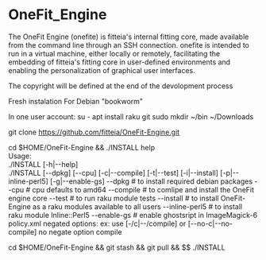 # OneFit_Engine
The OneFit Engine (onefite) is fitteia's internal fitting core, made available from the command line through an SSH connection. onefite is intended to run in a virtual machine, either locally or remotely, facilitating the embedding of fitteia's fitting core in user-defined environments and enabling the personalization of graphical user interfaces.

The copyright will be defined at the end of the devolopment process

Fresh instalation
For Debian "bookworm"

In one user account:
su -
apt install raku git sudo
mkdir ~/bin ~/Downloads

git clone https://github.com/fitteia/OneFit-Engine.git

cd $HOME/OneFit-Engine && ./INSTALL help \
Usage:\
    ./INSTALL [-h|--help]\
    ./INSTALL [--dpkg] [--cpu] [-c|--compile] [-t|--test] [-i|--install] [-p|--inline-perl5] [-g|--enable-gs]
    --dpkg         # to install required debian packages
    --cpu          # cpu defaults to amd64
    --compile      # to comlipe and install the OneFit engine core
    --test         # to run raku module tests
    --install      # to install OneFit-Engine as a raku modules available to all users
    --inline-perl5 # to install raku module Inline::Perl5
    --enable-gs    # enable ghostsript in ImageMagick-6 policy.xml
    negated options:
    ex: use [-/c|--/compile]  or [--no-c|--no-compile] no negate option compile

cd $HOME/OneFit-Engine && git stash && git pull &&  $$ ./INSTALL


